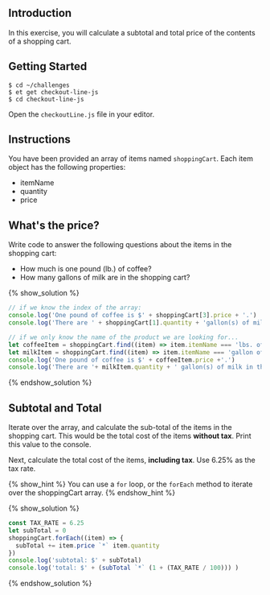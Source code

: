 ## Introduction

In this exercise, you will calculate a subtotal and total price of the
contents of a shopping cart.

## Getting Started

```no-highlight
$ cd ~/challenges
$ et get checkout-line-js
$ cd checkout-line-js
```

Open the `checkoutLine.js` file in your editor.

## Instructions

You have been provided an array of items named `shoppingCart`. Each item object has the following properties:

* itemName
* quantity
* price

## What's the price?

Write code to answer the following questions about the items in the shopping cart:

* How much is one pound (lb.) of coffee?
* How many gallons of milk are in the shopping cart?

{% show_solution %}
```javascript
// if we know the index of the array:
console.log('One pound of coffee is $' + shoppingCart[3].price + '.')
console.log('There are ' + shoppingCart[1].quantity + 'gallon(s) of milk in the shopping cart.')

// if we only know the name of the product we are looking for...
let coffeeItem = shoppingCart.find((item) => item.itemName === 'lbs. of coffee')
let milkItem = shoppingCart.find((item) => item.itemName === 'gallon of milk')
console.log('One pound of coffee is $' + coffeeItem.price +'.')
console.log('There are '+ milkItem.quantity + ' gallon(s) of milk in the shopping cart.')
```
{% endshow_solution %}

## Subtotal and Total

Iterate over the array, and calculate the sub-total of the items in the shopping cart. This would be the total cost of the items **without tax**. Print this value to the console.

Next, calculate the total cost of the items, **including tax**. Use 6.25% as the tax rate.

{% show_hint %}
You can use a `for` loop, or the `forEach` method to iterate over the shoppingCart array.
{% endshow_hint %}

{% show_solution %}
```javascript
const TAX_RATE = 6.25
let subTotal = 0
shoppingCart.forEach((item) => {
  subTotal += item.price `*` item.quantity
})
console.log('subtotal: $' + subTotal)
console.log('total: $' + (subTotal `*` (1 + (TAX_RATE / 100))) )
```
{% endshow_solution %}

